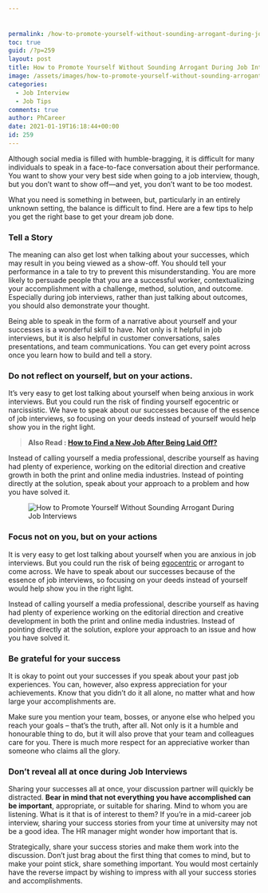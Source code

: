 ```yaml
---


permalink: /how-to-promote-yourself-without-sounding-arrogant-during-job-interviews/
toc: true
guid: /?p=259
layout: post
title: How to Promote Yourself Without Sounding Arrogant During Job Interviews
image: /assets/images/how-to-promote-yourself-without-sounding-arrogant-during-job-interviews.jpg
categories:
  - Job Interview
  - Job Tips
comments: true
author: PhCareer
date: 2021-01-19T16:18:44+00:00
id: 259
---
```

Although social media is filled with humble-bragging, it is difficult for many individuals to speak in a face-to-face conversation about their performance. You want to show your very best side when going to a job interview, though, but you don&#8217;t want to show off—and yet, you don&#8217;t want to be too modest.

What you need is something in between, but, particularly in an entirely unknown setting, the balance is difficult to find. Here are a few tips to help you get the right base to get your dream job done.

### Tell a Story

The meaning can also get lost when talking about your successes, which may result in you being viewed as a show-off. You should tell your performance in a tale to try to prevent this misunderstanding. You are more likely to persuade people that you are a successful worker, contextualizing your accomplishment with a challenge, method, solution, and outcome. Especially during job interviews, rather than just talking about outcomes, you should also demonstrate your thought.

Being able to speak in the form of a narrative about yourself and your successes is a wonderful skill to have. Not only is it helpful in job interviews, but it is also helpful in customer conversations, sales presentations, and team communications. You can get every point across once you learn how to build and tell a story.

### Do not reflect on yourself, but on your actions.

It&#8217;s very easy to get lost talking about yourself when being anxious in work interviews. But you could run the risk of finding yourself egocentric or narcissistic. We have to speak about our successes because of the essence of job interviews, so focusing on your deeds instead of yourself would help show you in the right light.

<blockquote class="wp-block-quote">
  <p>
    <strong>Also Read : <a href="/how-to-find-a-new-job-after-being-laid-off/">How to Find a New Job After Being Laid Off?</a></strong>
  </p>
</blockquote>

Instead of calling yourself a media professional, describe yourself as having had plenty of experience, working on the editorial direction and creative growth in both the print and online media industries. Instead of pointing directly at the solution, speak about your approach to a problem and how you have solved it.

<div class="wp-block-image">
  <figure class="aligncenter size-large"><img loading="lazy" width="625" height="452" src="/wp-content/uploads/2021/01/job-interview.jpg" alt="How to Promote Yourself Without Sounding Arrogant During Job Interviews" class="wp-image-260" srcset="/wp-content/uploads/2021/01/job-interview.jpg 625w, /wp-content/uploads/2021/01/job-interview-300x217.jpg 300w" sizes="(max-width: 625px) 100vw, 625px" /></figure>
</div>

### Focus not on you, but on your actions

It is very easy to get lost talking about yourself when you are anxious in job interviews. But you could run the risk of being [egocentric](https://www.google.com/search?q=egocentric) or arrogant to come across. We have to speak about our successes because of the essence of job interviews, so focusing on your deeds instead of yourself would help show you in the right light.

Instead of calling yourself a media professional, describe yourself as having had plenty of experience working on the editorial direction and creative development in both the print and online media industries. Instead of pointing directly at the solution, explore your approach to an issue and how you have solved it.

### Be grateful for your success

It is okay to point out your successes if you speak about your past job experiences. You can, however, also express appreciation for your achievements. Know that you didn&#8217;t do it all alone, no matter what and how large your accomplishments are.

Make sure you mention your team, bosses, or anyone else who helped you reach your goals &#8211; that&#8217;s the truth, after all. Not only is it a humble and honourable thing to do, but it will also prove that your team and colleagues care for you. There is much more respect for an appreciative worker than someone who claims all the glory.

### Don&#8217;t reveal all at once during Job Interviews

Sharing your successes all at once, your discussion partner will quickly be distracted. **Bear in mind that not everything you have accomplished can be important**, appropriate, or suitable for sharing. Mind to whom you are listening. What is it that is of interest to them? If you&#8217;re in a mid-career job interview, sharing your success stories from your time at university may not be a good idea. The HR manager might wonder how important that is.

Strategically, share your success stories and make them work into the discussion. Don&#8217;t just brag about the first thing that comes to mind, but to make your point stick, share something important. You would most certainly have the reverse impact by wishing to impress with all your success stories and accomplishments.
